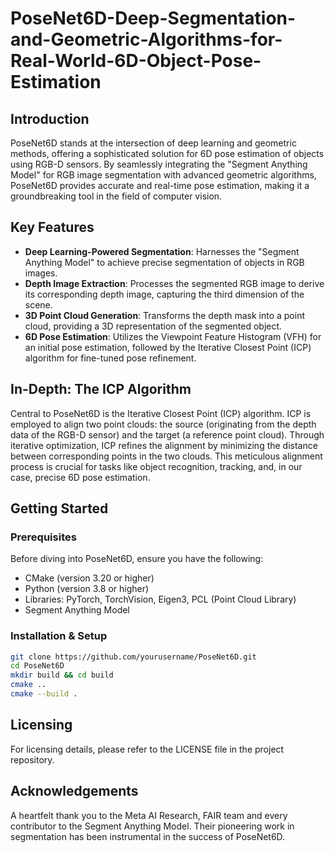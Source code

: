 # PoseNet6D-Deep-Segmentation-and-Geometric-Algorithms-for-Real-World-6D-Object-Pose-Estimation

## Introduction
PoseNet6D stands at the intersection of deep learning and geometric methods, offering a sophisticated solution for 6D pose estimation of objects using RGB-D sensors. By seamlessly integrating the "Segment Anything Model" for RGB image segmentation with advanced geometric algorithms, PoseNet6D provides accurate and real-time pose estimation, making it a groundbreaking tool in the field of computer vision.

## Key Features
- **Deep Learning-Powered Segmentation**: Harnesses the "Segment Anything Model" to achieve precise segmentation of objects in RGB images.
- **Depth Image Extraction**: Processes the segmented RGB image to derive its corresponding depth image, capturing the third dimension of the scene.
- **3D Point Cloud Generation**: Transforms the depth mask into a point cloud, providing a 3D representation of the segmented object.
- **6D Pose Estimation**: Utilizes the Viewpoint Feature Histogram (VFH) for an initial pose estimation, followed by the Iterative Closest Point (ICP) algorithm for fine-tuned pose refinement.

## In-Depth: The ICP Algorithm
Central to PoseNet6D is the Iterative Closest Point (ICP) algorithm. ICP is employed to align two point clouds: the source (originating from the depth data of the RGB-D sensor) and the target (a reference point cloud). Through iterative optimization, ICP refines the alignment by minimizing the distance between corresponding points in the two clouds. This meticulous alignment process is crucial for tasks like object recognition, tracking, and, in our case, precise 6D pose estimation.

## Getting Started

### Prerequisites
Before diving into PoseNet6D, ensure you have the following:
- CMake (version 3.20 or higher)
- Python (version 3.8 or higher)
- Libraries: PyTorch, TorchVision, Eigen3, PCL (Point Cloud Library)
- Segment Anything Model

### Installation & Setup
   ```bash
   git clone https://github.com/yourusername/PoseNet6D.git
   cd PoseNet6D
   mkdir build && cd build
   cmake ..
   cmake --build .

```
## Licensing
For licensing details, please refer to the LICENSE file in the project repository.

## Acknowledgements
A heartfelt thank you to the Meta AI Research, FAIR team and every contributor to the Segment Anything Model. Their pioneering work in segmentation has been instrumental in the success of PoseNet6D.